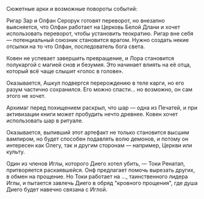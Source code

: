 Сюжетные арки и возможные повороты событий:

Ригар Зар и Олфан Серорук готовят переворот, но внезапно выясняется, что Олфан работает на Церковь Белой Длани и хочет использовать переворот, чтобы установить теократию. Ригар вне себя — потенциальный союзник становится врагом. Нужно создать некие отсылки на то что Олфан, последователь бога света.

Ковен не успевает завершить превращение, и Лора становится полукаргой с магией снов и безумия. Это начинает влиять на её отца, который всё чаще слышит «голос в голове».

Оказывается, Ашкул подвергся перерождению в теле карги, но его разум частично сохранился. Его можно спасти... но возможно, он сам этого не хочет.

Архимаг перед похищением раскрыл, что шар — одна из Печатей, и при активизации книги может пробудить нечто древнее. Ковен хочет использовать шар в ритуале.

Оказывается, выпивший этот артефакт не только становится высшим вампиром, но будет способен подавлять волю демонов, и потому он интересен как Олегу, так и другим сторонам — например, Церкви или культу.


Один из членов Иглы, которого Диего хотел убить, — Токи Ренатап, притворяется раскаявшейся. Онф предлагает помочь вырезать других, в обмен на прощение. Но Токи работает на ..., таинственного лидера Иглы, и пытается завлечь Диего в обряд "кровного прощения", где душа Диего будет навечно связана с Иглой.
